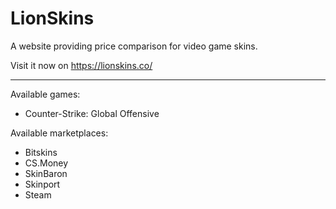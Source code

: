 # LionSkins

A website providing price comparison for video game skins.

Visit it now on https://lionskins.co/

---

Available games:

* Counter-Strike: Global Offensive

Available marketplaces:

* Bitskins
* CS.Money
* SkinBaron
* Skinport
* Steam
